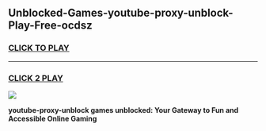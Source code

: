 
## Unblocked-Games-youtube-proxy-unblock-Play-Free-ocdsz
<h3>
<a href="https://premium76.site?title=youtube-proxy-unblock&ref=18A1">CLICK TO PLAY</a></h3>
<hr>

<h3>
<a href="https://premium76.site?title=youtube-proxy-unblock&ref=18A1">CLICK 2 PLAY</a>
  
</h3>

<a href="https://premium76.site?title=youtube-proxy-unblock&ref=18A1"><img src="https://clearcache.store/games.png"></a>


**youtube-proxy-unblock games unblocked: Your Gateway to Fun and Accessible Online Gaming**
